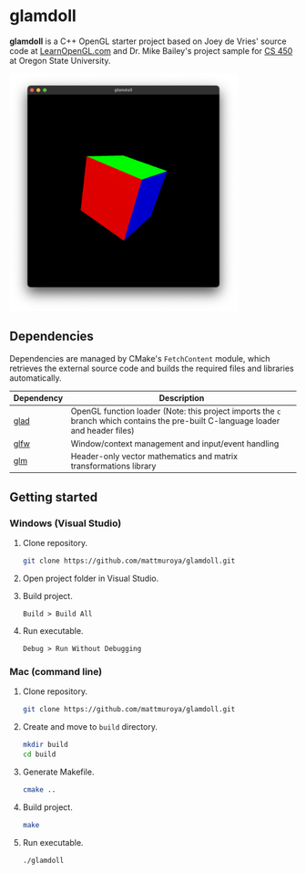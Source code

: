 # glamdoll

**glamdoll** is a C++ OpenGL starter project based on Joey de Vries' source code
at [LearnOpenGL.com](https://learnopengl.com/) and Dr. Mike Bailey's project
sample for [CS 450](https://web.engr.oregonstate.edu/~mjb/cs550/) at Oregon
State University.

<p align="center" style="max-width: 400px">
  <img src="assets/images/the-cube.png" alt="Before time began, there was the cube. "/>
</p>

## Dependencies

Dependencies are managed by CMake's `FetchContent` module, which retrieves the
external source code and builds the required files and libraries automatically.

| Dependency                              | Description                                                                                                                        |
| --------------------------------------- | ---------------------------------------------------------------------------------------------------------------------------------- |
| [glad](https://github.com/Dav1dde/glad) | OpenGL function loader (Note: this project imports the `c` branch which contains the pre-built C-language loader and header files) |
| [glfw](https://github.com/glfw/glfw)    | Window/context management and input/event handling                                                                                 |
| [glm](https://github.com/g-truc/glm)    | Header-only vector mathematics and matrix transformations library                                                                  |

## Getting started

### Windows (Visual Studio)

1. Clone repository.

    ```sh
    git clone https://github.com/mattmuroya/glamdoll.git
    ```

2. Open project folder in Visual Studio.

3. Build project.

    ```
    Build > Build All
    ```

4. Run executable.

    ```
    Debug > Run Without Debugging
    ```

### Mac (command line)

1. Clone repository.

    ```sh
    git clone https://github.com/mattmuroya/glamdoll.git
    ```

2. Create and move to `build` directory.

    ```sh
    mkdir build
    cd build
    ```

3. Generate Makefile.

    ```sh
    cmake ..
    ```

4. Build project.

    ```sh
    make
    ```

5. Run executable.

    ```sh
    ./glamdoll
    ```

